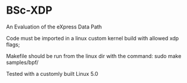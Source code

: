 # BSc-XDP
An Evaluation of the eXpress Data Path

Code must be imported in a linux custom kernel build with allowed xdp flags;

Makefile should be run from the linux dir with the command: sudo make samples/bpf/

Tested with a customly built Linux 5.0
